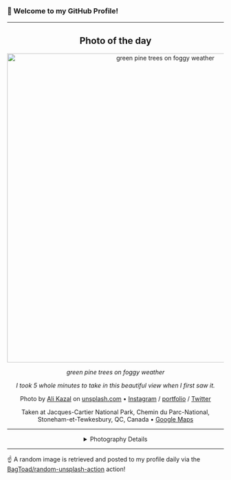 ### 👋 Welcome to my GitHub Profile!

----
<div align="center">

## Photo of the day
  
  <a href="https://unsplash.com/photos/green-pine-trees-on-foggy-weather-7b39feeIMO0"><img width="720" src="https://images.unsplash.com/photo-1588204784390-d3b85c298e29?crop=entropy&cs=tinysrgb&fit=max&fm=jpg&ixid=M3w1OTQ0OTd8MHwxfHJhbmRvbXx8fHx8fHx8fDE3NDM2NjA2MTN8&ixlib=rb-4.0.3&q=80&w=1080" alt="green pine trees on foggy weather"></a>
  
  <em>green pine trees on foggy weather</em>
  
  <em>I took 5 whole minutes to take in this beautiful view when I first saw it.</em>

  Photo by [Ali Kazal](https://www.lureofadventure.com/) on [unsplash.com](https://unsplash.com/) • [Instagram](https://instagram.com/LureOfAdventure) / [portfolio](https://www.lureofadventure.com/) / [Twitter](https://twitter.com/LureOfAdventure)
  
  Taken at Jacques-Cartier National Park, Chemin du Parc-National, Stoneham-et-Tewkesbury, QC, Canada • [Google Maps](https://www.google.com/maps/search/?api=1&query=47.174089,-71.367727)
  
  ---
  
<details>
<summary>Photography Details</summary>
  
| Parameter     | Value |
| ------------- | ----- |
| Camera Model  | Pixel |
| Exposure Time | 1/500 |
| Aperture      | 2 |
| Focal Length  | 4.7 |
| ISO           | 51 |
| Location      | Jacques-Cartier National Park, Chemin du Parc-National, Stoneham-et-Tewkesbury, QC, Canada (Canada) |
| Coordinates   | Latitude 47.174089, Longitude -71.367727 |

</details>

</div>

----

☝️ A random image is retrieved and posted to my profile daily via the [BagToad/random-unsplash-action](https://github.com/BagToad/random-unsplash-action) action!

